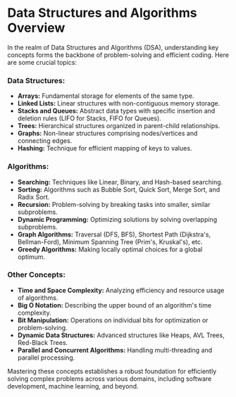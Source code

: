 # Data Structures and Algorithms Overview

In the realm of Data Structures and Algorithms (DSA), understanding key concepts forms the backbone of problem-solving and efficient coding. Here are some crucial topics:

### Data Structures:

- **Arrays:** Fundamental storage for elements of the same type.
- **Linked Lists:** Linear structures with non-contiguous memory storage.
- **Stacks and Queues:** Abstract data types with specific insertion and deletion rules (LIFO for Stacks, FIFO for Queues).
- **Trees:** Hierarchical structures organized in parent-child relationships.
- **Graphs:** Non-linear structures comprising nodes/vertices and connecting edges.
- **Hashing:** Technique for efficient mapping of keys to values.

### Algorithms:

- **Searching:** Techniques like Linear, Binary, and Hash-based searching.
- **Sorting:** Algorithms such as Bubble Sort, Quick Sort, Merge Sort, and Radix Sort.
- **Recursion:** Problem-solving by breaking tasks into smaller, similar subproblems.
- **Dynamic Programming:** Optimizing solutions by solving overlapping subproblems.
- **Graph Algorithms:** Traversal (DFS, BFS), Shortest Path (Dijkstra's, Bellman-Ford), Minimum Spanning Tree (Prim's, Kruskal's), etc.
- **Greedy Algorithms:** Making locally optimal choices for a global optimum.

### Other Concepts:

- **Time and Space Complexity:** Analyzing efficiency and resource usage of algorithms.
- **Big O Notation:** Describing the upper bound of an algorithm's time complexity.
- **Bit Manipulation:** Operations on individual bits for optimization or problem-solving.
- **Dynamic Data Structures:** Advanced structures like Heaps, AVL Trees, Red-Black Trees.
- **Parallel and Concurrent Algorithms:** Handling multi-threading and parallel processing.

Mastering these concepts establishes a robust foundation for efficiently solving complex problems across various domains, including software development, machine learning, and beyond.
